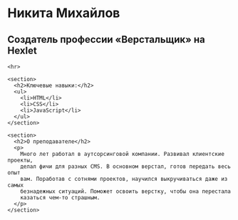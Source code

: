 <!DOCTYPE html>
<html lang="en">
<head>
  <meta charset="UTF-8">
  <meta name="viewport" content="width=device-width, initial-scale=1.0">
  <title>Document</title>
  <link rel ="stylysheet" href = "style.css"
</head>
<body>
  <main>
    <h1>Никита Михайлов</h1>
    <h2>Создатель профессии «Верстальщик» на Hexlet</h2>
  
    <hr>
  
    <section>
      <h2>Ключевые навыки:</h2>
      <ul>
        <li>HTML</li>
        <li>CSS</li>
        <li>JavaScript</li>
      </ul>
    </section>
  
    <section>
      <h2>О преподавателе</h2>
      <p>
        Много лет работал в аутсорсинговой компании. Развивал клиентские проекты,
        делал фичи для разных CMS. В основном верстал, готов передать весь опыт
        вам. Поработав с сотнями проектов, научился выкручиваться даже из самых
        безнадежных ситуаций. Поможет освоить верстку, чтобы она перестала
        казаться чем-то страшным.
      </p>
    </section>
  </main>
</body>
</html>
